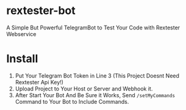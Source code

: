 # rextester-bot
A Simple But Powerful TelegramBot to Test Your Code with Rextester Webservice

# Install
1. Put Your Telegram Bot Token in Line 3 (This Project Doesnt Need Rextester Api Key!)
2. Upload Project to Your Host or Server and Webhook it.
3. After Start Your Bot And Be Sure it Works, Send <code>/setMyCommands</code> Command to Your Bot to Include Commands.
